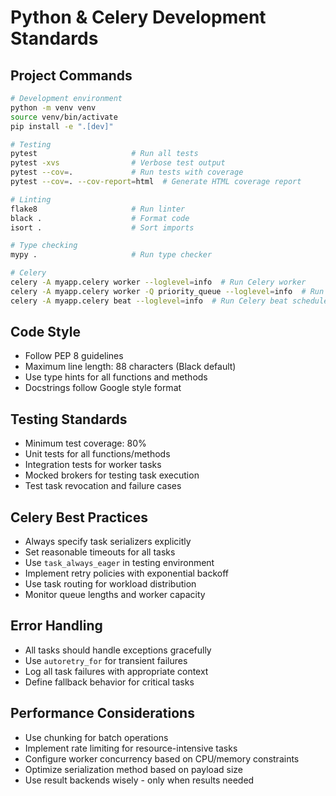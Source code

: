 # Python & Celery Development Standards

## Project Commands

```bash
# Development environment
python -m venv venv
source venv/bin/activate
pip install -e ".[dev]"

# Testing
pytest                     # Run all tests
pytest -xvs                # Verbose test output
pytest --cov=.             # Run tests with coverage
pytest --cov=. --cov-report=html  # Generate HTML coverage report

# Linting
flake8                     # Run linter
black .                    # Format code
isort .                    # Sort imports

# Type checking
mypy .                     # Run type checker

# Celery
celery -A myapp.celery worker --loglevel=info  # Run Celery worker
celery -A myapp.celery worker -Q priority_queue --loglevel=info  # Run worker for specific queue
celery -A myapp.celery beat --loglevel=info  # Run Celery beat scheduler
```

## Code Style

- Follow PEP 8 guidelines
- Maximum line length: 88 characters (Black default)
- Use type hints for all functions and methods
- Docstrings follow Google style format

## Testing Standards

- Minimum test coverage: 80%
- Unit tests for all functions/methods
- Integration tests for worker tasks
- Mocked brokers for testing task execution
- Test task revocation and failure cases

## Celery Best Practices

- Always specify task serializers explicitly
- Set reasonable timeouts for all tasks
- Use `task_always_eager` in testing environment
- Implement retry policies with exponential backoff
- Use task routing for workload distribution
- Monitor queue lengths and worker capacity

## Error Handling

- All tasks should handle exceptions gracefully
- Use `autoretry_for` for transient failures
- Log all task failures with appropriate context
- Define fallback behavior for critical tasks

## Performance Considerations

- Use chunking for batch operations
- Implement rate limiting for resource-intensive tasks
- Configure worker concurrency based on CPU/memory constraints
- Optimize serialization method based on payload size
- Use result backends wisely - only when results needed